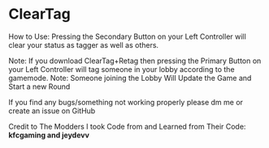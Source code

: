# ClearTag

How to Use: Pressing the Secondary Button on your Left Controller will clear your status as tagger as well as others.

Note: If you download ClearTag+Retag then pressing the Primary Button on your Left Controller will tag someone in your lobby according to the gamemode.
Note: Someone joining the Lobby Will Update the Game and Start a new Round

If you find any bugs/something not working properly please dm me or create an issue on GitHub


Credit to The Modders I took Code from and Learned from Their Code: **kfcgaming and jeydevv**
